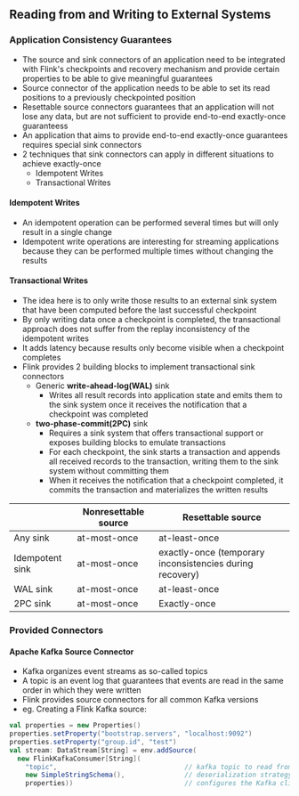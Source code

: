 ## Reading from and Writing to External Systems

### Application Consistency Guarantees

- The source and sink connectors of an application need to be integrated with Flink's checkpoints and recovery mechanism and provide certain properties to be able to give meaningful guarantees
- Source connector of the application needs to be able to set its read positions to a previously checkpointed position
- Resettable source connectors guarantees that an application will not lose any data, but are not sufficient to provide end-to-end exactly-once guaranteess
- An application that aims to provide end-to-end exactly-once guarantees requires special sink connectors
- 2 techniques that sink connectors can apply in different situations to achieve exactly-once
  - Idempotent Writes
  - Transactional Writes

#### Idempotent Writes

- An idempotent operation can be performed several times but will only result in a single change
- Idempotent write operations are interesting for streaming applications because they can be performed multiple times without changing the results

#### Transactional Writes

- The idea here is to only write those results to an external sink system that have been computed before the last successful checkpoint
- By only writing data once a checkpoint is completed, the transactional approach does not suffer from the replay inconsistency of the idempotent writes
- It adds latency because results only become visible when a checkpoint completes
- Flink provides 2 building blocks to implement transactional sink connectors
  - Generic **write-ahead-log(WAL)** sink
    - Writes all result records into application state and emits them to the sink system once it receives the notification that a checkpoint was completed
  - **two-phase-commit(2PC)** sink
    - Requires a sink system that offers transactional support or exposes building blocks to emulate transactions
    - For each checkpoint, the sink starts a transaction and appends all received records to the transaction, writing them to the sink system without committing them
    - When it receives the notification that a checkpoint completed, it commits the transaction and materializes the written results


|          | Nonresettable source | Resettable source |
| -------- | -------------------- | ----------------- |
| Any sink | at-most-once         | at-least-once     |
| Idempotent sink | at-most-once  | exactly-once (temporary inconsistencies during recovery) |
| WAL sink | at-most-once         | at-least-once     |
| 2PC sink | at-most-once         | Exactly-once     |

### Provided Connectors

#### Apache Kafka Source Connector

- Kafka organizes event streams as so-called topics
- A topic is an event log that guarantees that events are read in the same order in which they were written
- Flink provides source connectors for all common Kafka versions
- eg. Creating a Flink Kafka source:
```scala
val properties = new Properties()
properties.setProperty("bootstrap.servers", "localhost:9092")
properties.setProperty("group.id", "test")
val stream: DataStream[String] = env.addSource(
  new FlinkKafkaConsumer[String](
    "topic",                                // kafka topic to read from, can be single or a list of topics
    new SimpleStringSchema(),               // deserialization strategy, Flink provide Apache Avro and text-based JSON encodings
    properties))                            // configures the Kafka client
```